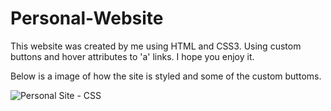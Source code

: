 # Personal-Website
This website was created by me using HTML and CSS3. Using custom buttons and hover attributes to 'a' links. I hope you enjoy it. 

Below is a image of how the site is styled and some of the custom buttoms.

![Personal Site - CSS](https://user-images.githubusercontent.com/100682160/169702961-a0eefefc-fff5-4f9e-a0a3-e97bed44fc0e.png)
